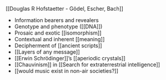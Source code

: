 
[[Douglas R Hofstaetter - Gödel, Escher, Bach]]

- Information bearers and revealers
- Genotype and phenotype ([[DNA]])
- Prosaic and exotic [[isomorphism]]
- Contextual and inherent [[meaning]]
- Decipherment of [[ancient scripts]]
- [[Layers of any message]]
- [[Erwin Schrödinger]]’s [[aperiodic crystals]]
- [[Chauvinism]] in [[Search for extraterrestrial intelligence]]
- [[would music exist in non-air societies?]]